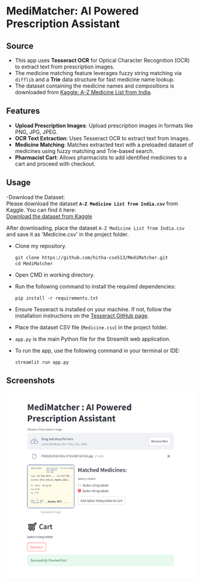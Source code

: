 # MediMatcher: AI Powered Prescription Assistant

 

## Source
- This app uses **Tesseract OCR** for Optical Character Recognition (OCR) to extract text from prescription images.
- The medicine matching feature leverages fuzzy string matching via `difflib` and a **Trie** data structure for fast medicine name lookup.
- The dataset containing the medicine names and compositions is downloaded from [Kaggle: A-Z Medicine List from India](https://www.kaggle.com/datasets/shudhanshusingh/az-medicine-dataset-of-india).

## Features
- **Upload Prescription Images**: Upload prescription images in formats like PNG, JPG, JPEG.
- **OCR Text Extraction**: Uses Tesseract OCR to extract text from images.
- **Medicine Matching**: Matches extracted text with a preloaded dataset of medicines using fuzzy matching and Trie-based search.
- **Pharmacist Cart**: Allows pharmacists to add identified medicines to a cart and proceed with checkout.

## Usage
-Download the Dataset:  
   Please download the dataset **`A-Z Medicine List from India.csv`** from Kaggle. You can find it here:  
   [Download the dataset from Kaggle](https://www.kaggle.com/datasets/shudhanshusingh/az-medicine-dataset-of-india)

   After downloading, place the dataset `A-Z Medicine List from India.csv` and save it as 'Medicine.csv' in the project folder.


- Clone my repository.
  
  ```
  git clone https://github.com/hitha-cse513/MediMatcher.git
  cd MediMatcher
  ```

- Open CMD in working directory.
- Run the following command to install the required dependencies:

  ```
  pip install -r requirements.txt
  ```

- Ensure Tesseract is installed on your machine. If not, follow the installation instructions on the [Tesseract GitHub page](https://github.com/tesseract-ocr/tesseract).
- Place the dataset CSV file (`Medicine.csv`) in the project folder.
- `app.py` is the main Python file for the Streamlit web application.
- To run the app, use the following command in your terminal or IDE:

  ```
  streamlit run app.py
  ```


## Screenshots

<img src="https://github.com/hitha-cse513/MediMatcher/blob/main/MediMatcher1.png">

